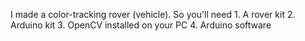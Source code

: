 I made a color-tracking rover (vehicle). So you'll need 
    1. A rover kit
    2. Arduino kit
    3. OpenCV installed on your PC
    4. Arduino software
    
